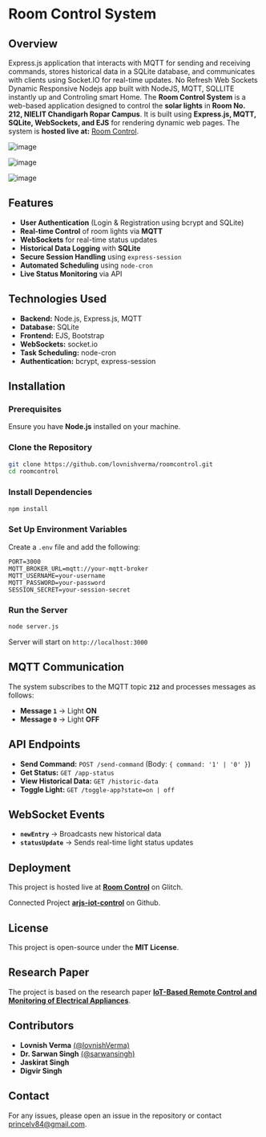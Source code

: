 # Room Control System

## Overview
Express.js application that interacts with MQTT for sending and receiving commands, stores historical data in a SQLite database, and communicates with clients using Socket.IO for real-time updates. No Refresh Web Sockets Dynamic Responsive Nodejs app built with NodeJS, MQTT, SQLLITE instantly up and Controling smart Home.
The **Room Control System** is a web-based application designed to control the **solar lights** in **Room No. 212, NIELIT Chandigarh Ropar Campus**. It is built using **Express.js, MQTT, SQLite, WebSockets, and EJS** for rendering dynamic web pages. 
The system is **hosted live at:** [Room Control](https://roomcontrol.glitch.me/).


![image](https://github.com/user-attachments/assets/8f57326f-4c63-4de8-9d38-3f43c372ed12)

![image](https://github.com/user-attachments/assets/faeb76e3-091a-49d5-a802-763dcacf2baa)

![image](https://github.com/user-attachments/assets/433e4874-f79b-4b61-82bf-d0417d490a24)


## Features
- **User Authentication** (Login & Registration using bcrypt and SQLite)
- **Real-time Control** of room lights via **MQTT**
- **WebSockets** for real-time status updates
- **Historical Data Logging** with **SQLite**
- **Secure Session Handling** using `express-session`
- **Automated Scheduling** using `node-cron`
- **Live Status Monitoring** via API

## Technologies Used
- **Backend:** Node.js, Express.js, MQTT
- **Database:** SQLite
- **Frontend:** EJS, Bootstrap
- **WebSockets:** socket.io
- **Task Scheduling:** node-cron
- **Authentication:** bcrypt, express-session

## Installation
### Prerequisites
Ensure you have **Node.js** installed on your machine.

### Clone the Repository
```bash
git clone https://github.com/lovnishverma/roomcontrol.git
cd roomcontrol
```

### Install Dependencies
```bash
npm install
```

### Set Up Environment Variables
Create a `.env` file and add the following:
```
PORT=3000
MQTT_BROKER_URL=mqtt://your-mqtt-broker
MQTT_USERNAME=your-username
MQTT_PASSWORD=your-password
SESSION_SECRET=your-session-secret
```

### Run the Server
```bash
node server.js
```
Server will start on `http://localhost:3000`

## MQTT Communication
The system subscribes to the MQTT topic **`212`** and processes messages as follows:
- **Message `1`** → Light **ON**
- **Message `0`** → Light **OFF**

## API Endpoints
- **Send Command:** `POST /send-command` (Body: `{ command: '1' | '0' }`)
- **Get Status:** `GET /app-status`
- **View Historical Data:** `GET /historic-data`
- **Toggle Light:** `GET /toggle-app?state=on | off`

## WebSocket Events
- **`newEntry`** → Broadcasts new historical data
- **`statusUpdate`** → Sends real-time light status updates

## Deployment
This project is hosted live at **[Room Control](https://roomcontrol.glitch.me/)** on Glitch.

Connected Project **[arjs-iot-control](https://github.com/lovnishverma/arjs-iot-control/blob/master/README.md)** on Github.

## License
This project is open-source under the **MIT License**.

## Research Paper
The project is based on the research paper **[IoT-Based Remote Control and Monitoring of Electrical Appliances](https://journal.nielit.edu.in/index.php/01/article/view/107)**.

## Contributors
- **Lovnish Verma** [(@lovnishVerma)](https://github.com/lovnishVerma)
- **Dr. Sarwan Singh** [(@sarwansingh)](https://github.com/sarwansingh)
- **Jaskirat Singh**
- **Digvir Singh**

## Contact
For any issues, please open an issue in the repository or contact [princelv84@gmail.com](mailto:princelv84@gmail.com).

